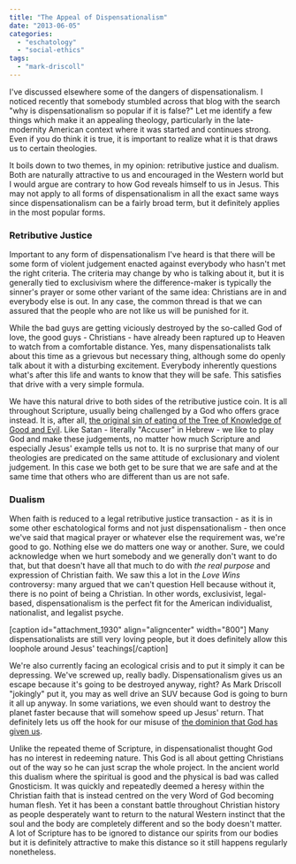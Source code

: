 ```yaml
---
title: "The Appeal of Dispensationalism"
date: "2013-06-05"
categories: 
  - "eschatology"
  - "social-ethics"
tags: 
  - "mark-driscoll"
---
```


I've discussed elsewhere some of the dangers of dispensationalism. I noticed recently that somebody stumbled across that blog with the search "why is dispensationalism so popular if it is false?" Let me identify a few things which make it an appealing theology, particularly in the late-modernity American context where it was started and continues strong. Even if you do think it is true, it is important to realize what it is that draws us to certain theologies.

It boils down to two themes, in my opinion: retributive justice and dualism. Both are naturally attractive to us and encouraged in the Western world but I would argue are contrary to how God reveals himself to us in Jesus. This may not apply to all forms of dispensationalism in all the exact same ways since dispensationalism can be a fairly broad term, but it definitely applies in the most popular forms.

<!--more-->

### Retributive Justice

Important to any form of dispensationalism I've heard is that there will be some form of violent judgement enacted against everybody who hasn't met the right criteria. The criteria may change by who is talking about it, but it is generally tied to exclusivism where the difference-maker is typically the sinner's prayer or some other variant of the same idea: Christians are in and everybody else is out. In any case, the common thread is that we can assured that the people who are not like us will be punished for it.

While the bad guys are getting viciously destroyed by the so-called God of love, the good guys - Christians - have already been raptured up to Heaven to watch from a comfortable distance. Yes, many dispensationalists talk about this time as a grievous but necessary thing, although some do openly talk about it with a disturbing excitement. Everybody inherently questions what's after this life and wants to know that they will be safe. This satisfies that drive with a very simple formula.

We have this natural drive to both sides of the retributive justice coin. It is all throughout Scripture, usually being challenged by a God who offers grace instead. It is, after all, [the original sin of eating of the Tree of Knowledge of Good and Evil](http://anabaptistredux.com/the-original-sin-knowledge-of-good-and-evil/ "The Original Sin: Knowledge of Good and Evil"). Like Satan - literally "Accuser" in Hebrew - we like to play God and make these judgements, no matter how much Scripture and especially Jesus' example tells us not to. It is no surprise that many of our theologies are predicated on the same attitude of exclusionary and violent judgement. In this case we both get to be sure that we are safe and at the same time that others who are different than us are not safe.

### Dualism

When faith is reduced to a legal retributive justice transaction - as it is in some other eschatological forms and not just dispensationalism - then once we've said that magical prayer or whatever else the requirement was, we're good to go. Nothing else we do matters one way or another. Sure, we could acknowledge when we hurt somebody and we generally don't want to do that, but that doesn't have all that much to do with _the real purpose_ and expression of Christian faith. We saw this a lot in the _Love Wins_ controversy: many argued that we can't question Hell because without it, there is no point of being a Christian. In other words, exclusivist, legal-based, dispensationalism is the perfect fit for the American individualist, nationalist, and legalist psyche.

\[caption id="attachment\_1930" align="aligncenter" width="800"\] Many dispensationalists are still very loving people, but it does definitely allow this loophole around Jesus' teachings\[/caption\]

We're also currently facing an ecological crisis and to put it simply it can be depressing. We've screwed up, really badly. Dispensationalism gives us an escape because it's going to be destroyed anyway, right? As Mark Driscoll "jokingly" put it, you may as well drive an SUV because God is going to burn it all up anyway. In some variations, we even should want to destroy the planet faster because that will somehow speed up Jesus' return. That definitely lets us off the hook for our misuse of [the dominion that God has given us](http://anabaptistredux.com/dominion-over-the-earth/ "Dominion Over the Earth").

Unlike the repeated theme of Scripture, in dispensationalist thought God has no interest in redeeming nature. This God is all about getting Christians out of the way so he can just scrap the whole project. In the ancient world this dualism where the spiritual is good and the physical is bad was called Gnosticism. It was quickly and repeatedly deemed a heresy within the Christian faith that is instead centred on the very Word of God becoming human flesh. Yet it has been a constant battle throughout Christian history as people desperately want to return to the natural Western instinct that the soul and the body are completely different and so the body doesn't matter. A lot of Scripture has to be ignored to distance our spirits from our bodies but it is definitely attractive to make this distance so it still happens regularly nonetheless.
